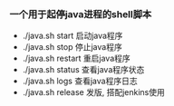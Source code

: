 ### 一个用于起停java进程的shell脚本
- ./java.sh start 启动java程序
- ./java.sh stop 停止java程序
- ./java.sh restart 重启java程序
- ./java.sh status 查看java程序状态
- ./java.sh logs 查看java程序日志
- ./java.sh release 发版, 搭配jenkins使用
